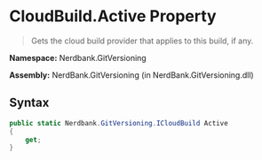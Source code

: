 # CloudBuild.Active Property
> Gets the cloud build provider that applies to this build, if any.

**Namespace:** Nerdbank.GitVersioning

**Assembly:** NerdBank.GitVersioning (in NerdBank.GitVersioning.dll)
## Syntax
~~~~csharp
public static Nerdbank.GitVersioning.ICloudBuild Active
{
	get;
}
~~~~

